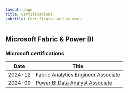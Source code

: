 ```yaml
---
layout: page
title: Certifications
subtitle: Certificates and courses.
---
```

## Microsoft Fabric & Power BI
### Microsoft certifications
| Date  | Title |
|---|---|
| 2024-12  | [Fabric Analytics Engineer Associate](https://learn.microsoft.com/api/credentials/share/en-gb/MiroslavGencur/44397F0317B6D6BA?sharingId) |
| 2024-09  | [Power BI Data Analyst Associate](https://learn.microsoft.com/api/credentials/share/en-us/MiroslavGencur/F67FA654EBC8FB6E?sharingId) |
